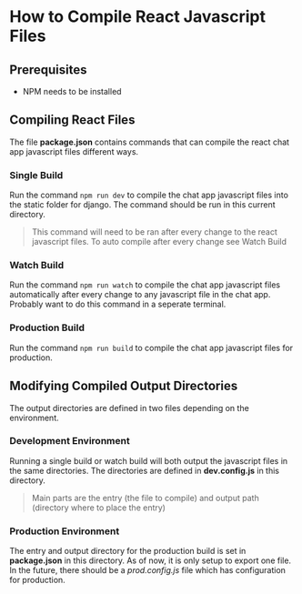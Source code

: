 # How to Compile React Javascript Files 

## Prerequisites
* NPM needs to be installed
## Compiling React Files
The file **package.json** contains commands that can compile the react chat app javascript files different ways.
### Single Build
Run the command `npm run dev` to compile the chat app javascript files into the static folder for django. The command should be run in this current directory.

> This command will need to be ran after every change to the react javascript files. To auto compile after every change see Watch Build

### Watch Build
Run the command `npm run watch` to compile the chat app javascript files automatically after every change to any javascript file in the chat app. Probably want to do this command in a seperate terminal.

### Production Build
Run the command `npm run build` to compile the chat app javascript files for production.

## Modifying Compiled Output Directories
The output directories are defined in two files depending on the environment.
### Development Environment
Running a single build or watch build will both output the javascript files in the same directories. The directories are defined in **dev.config.js** in this directory.

> Main parts are the entry (the file to compile) and output path (directory where to place the entry)

### Production Environment
The entry and output directory for the production build is set in **package.json** in this directory. As of now, it is only setup to export one file. In the future, there should be a *prod.config.js* file which has configuration for production.



